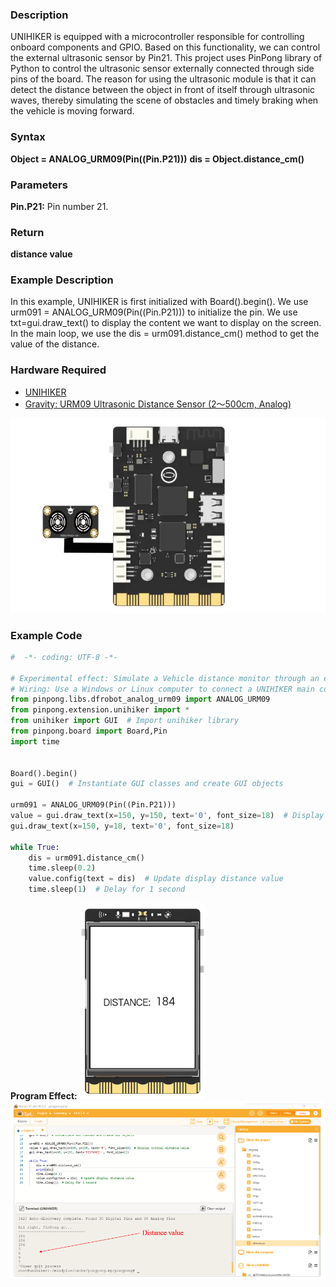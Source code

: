 ### Description
UNIHIKER is equipped with a microcontroller responsible for controlling onboard components and GPIO. Based on this functionality, we can control the external ultrasonic sensor by Pin21. This project uses PinPong library of Python to control the ultrasonic sensor externally connected through side pins of the board. The reason for using the ultrasonic module is that it can detect the distance between the object in front of itself through ultrasonic waves, thereby simulating the scene of obstacles and timely braking when the vehicle is moving forward.
### Syntax
**Object = ANALOG_URM09(Pin((Pin.P21)))**
**dis = Object.distance_cm()**
### Parameters
**Pin.P21:** Pin number 21.
### Return
**distance value**
### Example Description
In this example, UNIHIKER is first initialized with Board().begin(). We use urm091 = ANALOG_URM09(Pin((Pin.P21))) to initialize the pin. We use txt=gui.draw_text() to display the content we want to display on the screen. In the main loop, we use the dis = urm091.distance_cm() method to get the value of the distance.
### Hardware Required

- [UNIHIKER](https://www.dfrobot.com/product-2691.html)
- [Gravity: URM09 Ultrasonic Distance Sensor (2～500cm, Analog)](https://www.dfrobot.com/product-1862.html)

![](img/2_Ultrasonic_sensor/1720429186802-f4c82209-f75e-4fad-a929-eb6fa7d8e52f.png)
### Example Code
```python
#  -*- coding: UTF-8 -*-

# Experimental effect: Simulate a Vehicle distance monitor through an external ultrasonic sensor and GUI interface
# Wiring: Use a Windows or Linux computer to connect a UNIHIKER main control board, Pin21 connects the ultrasonic sensor
from pinpong.libs.dfrobot_analog_urm09 import ANALOG_URM09
from pinpong.extension.unihiker import *
from unihiker import GUI  # Import unihiker library
from pinpong.board import Board,Pin
import time


Board().begin()
gui = GUI()  # Instantiate GUI classes and create GUI objects

urm091 = ANALOG_URM09(Pin((Pin.P21)))
value = gui.draw_text(x=150, y=150, text='0', font_size=18)  # Display initial distance value
gui.draw_text(x=150, y=18, text='0', font_size=18)

while True:
    dis = urm091.distance_cm()
    time.sleep(0.2)
    value.config(text = dis)  # Update display distance value
    time.sleep(1)  # Delay for 1 second
```
**Program Effect:**
![image.png](img/2_Ultrasonic_sensor/1722925528232-827ef5a1-d4c1-4a87-afe4-0b8bc15d8aff.png)
![image.png](img/2_Ultrasonic_sensor/1722925643812-caa9f9f5-fce1-469e-8166-d38104c0e39f.png)
